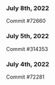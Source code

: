 ### July 8th, 2022

Commit #72660

### July 5th, 2022

Commit #314353


### July 4th, 2022

Commit #72281

